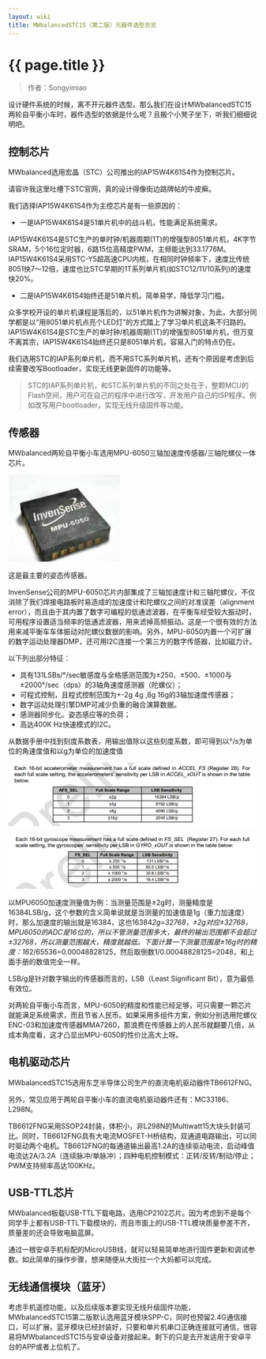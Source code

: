 ```yaml
---
layout: wiki
title: MWbalancedSTC15（第二版）元器件选型总览
---
```


# {{ page.title }}

> 作者：Songyimiao

设计硬件系统的时候，离不开元器件选型。那么我们在设计MWbalancedSTC15两轮自平衡小车时，器件选型的依据是什么呢？且搬个小凳子坐下，听我们细细说明吧。

## 控制芯片

MWbalanced选用宏晶（STC）公司推出的IAP15W4K61S4作为控制芯片。

请容许我这里吐槽下STC官网，真的设计得像街边路牌帖的牛皮癣。

我们选择IAP15W4K61S4作为主控芯片是有一些原因的：

* 一是IAP15W4K61S4是51单片机中的战斗机，性能满足系统需求。

IAP15W4K61S4是STC生产的单时钟/机器周期(1T)的增强型8051单片机，4K字节SRAM，5个16位定时器，6路15位高精度PWM，主频能达到33.1776M。IAP15W4K61S4采用STC-Y5超高速CPU内核，在相同时钟频率下，速度比传统8051快7～12倍，速度也比STC早期的1T系列单片机(如STC12/11/10系列)的速度快20%。

* 二是IAP15W4K61S4始终还是51单片机，简单易学，降低学习门槛。

众多学校开设的单片机课程是落后的，以51单片机作为讲解对象，为此，大部分同学都是以“用8051单片机点亮个LED灯”的方式踏上了学习单片机这条不归路的。IAP15W4K61S4是STC生产的单时钟/机器周期(1T)的增强型8051单片机，但万变不离其宗，IAP15W4K61S4始终还只是8051单片机，容易入门的特点仍在。

我们选用STC的IAP系列单片机，而不用STC系列单片机，还有个原因是考虑到后续需要改写Bootloader，实现无线更新固件的功能等。

> STC的IAP系列单片机，和STC系列单片机的不同之处在于，整颗MCU的Flash空间，用户可在自己的程序中进行改写，开发用户自己的ISP程序。例如改写用户bootloader，实现无线升级固件等功能。


## 传感器

MWbalanced两轮自平衡小车选用MPU-6050三轴加速度传感器/三轴陀螺仪一体芯片。

![mpu6050](/img/wiki/devices-selection-03.png)

这是最主要的姿态传感器。

InvenSense公司的MPU-6050芯片内部集成了三轴加速度计和三轴陀螺仪，不仅消除了我们焊接电路板时易造成的加速度计和陀螺仪之间的对准误差（alignment error），而且由于其内置了数字可编程的低通滤波器，在平衡车经受较大振动时，可用程序设置适当频率的低通滤波器，用来滤掉高频振动。这是一个很有效的方法用来减平衡车车体振动对陀螺仪数据的影响。另外，MPU-6050内置一个可扩展的数字运动处理器DMP，还可用I2C连接一个第三方的数字传感器，比如磁力计。


以下列出部分特征：

* 具有131LSBs/°/sec敏感度与全格感测范围为±250、±500、±1000与±2000°/sec（dps）的3轴角速度感测器（陀螺仪）；
* 可程式控制，且程式控制范围为+-2g 4g ,8g 16g的3轴加速度传感器；
* 数字运动处理引擎DMP可减少负重的融合演算数据。
* 感测器同步化。姿态感应等的负荷；
* 高达400K Hz快速模式的I2C。

从数据手册中找到刻度系数表，用输出值除以这些刻度系数，即可得到以°/s为单位的角速度值和以g为单位的加速度值

![](/img/wiki/devices-selection-01.png)

![](/img/wiki/devices-selection-02.png)

以MPU6050加速度测量值为例：当测量范围是±2g时，测量精度是16384LSB/g，这个参数的含义简单说就是当测量的加速值是1g（重力加速度）时，那么加速度的输出就是16384，这也16384*2g=32768，±2g对应±32768，MPU6050的ADC是16位的，所以不管测量范围多大，最终的输出范围都不会超过±32768，所以测量范围越大，精度就越低。下面计算一下测量范围是±16g时的精度：16*2/65536=0.00048828125，然后取倒数1/0.00048828125=2048，和上面手册的数值完全一样。

LSB/g是针对数字输出的传感器而言的，LSB（Least Significant Bit），意为最低有效位。

对两轮自平衡小车而言，MPU-6050的精度和性能已经足够，可只需要一颗芯片就能满足系统需求，而且节省人民币。如果采用多组件方案，例如分别选用陀螺仪ENC-03和加速度传感器MMA7260，那浪费在传感器上的人民币就翻要几倍，从成本角度看，这才凸显出MPU-6050的性价比高大上呀。

## 电机驱动芯片

MWbalancedSTC15选用东芝半导体公司生产的直流电机驱动器件TB6612FNG。

另外，常见应用于两轮自平衡小车的直流电机驱动器件还有：MC33186、L298N。

TB6612FNG采用SSOP24封装，体积小，非L298N的Multiwatt15大块头封装可比。同时，TB6612FNG具有大电流MOSFET-H桥结构，双通道电路输出，可以同时驱动两个电机。TB6612FNG的每通道输出最高1.2A的连续驱动电流，启动峰值电流达2A/3.2A（连续脉冲/单脉冲）；四种电机控制模式：正转/反转/制动/停止；PWM支持频率高达100KHz。


## USB-TTL芯片

MWbalanced板载USB-TTL下载电路，选用CP2102芯片。因为考虑到不是每个同学手上都有USB-TTL下载模块的，而且市面上的USB-TTL模块质量参差不齐，质量差的还会导致电脑蓝屏。

通过一根安卓手机标配的MicroUSB线，就可以轻易简单地进行固件更新和调试参数。如此简单的操作步骤，想来随便从大街拉一个大妈都可以完成。

## 无线通信模块（蓝牙）

考虑手机遥控功能，以及后续版本要实现无线升级固件功能，MWbalancedSTC15第二版默认选用蓝牙模块SPP-C，同时也预留2.4G通信接口，可以扩展。蓝牙模块已经封装好，只要和单片机串口正确连接就可通信，很容易将MWbalancedSTC15与安卓设备对接起来。剩下的只是去开发适用于安卓平台的APP或者上位机了。

